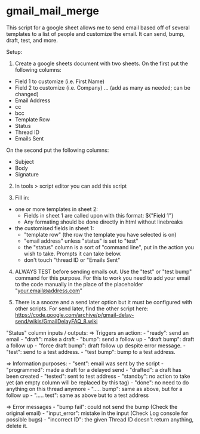 # gmail_mail_merge
This script for a google sheet allows me to send email based off of several templates to a list of people and customize the email. It can send, bump, draft, test, and more. 

Setup:
1) Create a google sheets document with two sheets. On the first put the following columns:
- Field 1 to customize (i.e. First Name)
- Field 2 to customize (i.e. Company)
... (add as many as needed; can be changed)
- Email Address	
- cc
- bcc
- Template Row
- Status
- Thread ID
- Emails Sent

On the second put the following columns:
- Subject
- Body
- Signature

2) In tools > script editor you can add this script

3) Fill in:
- one or more templates in sheet 2:
  - Fields in sheet 1 are called upon with this format: ${"Field 1"}
  - Any formating should be done directly in html without linebreaks
- the customised fields in sheet 1:
  - "template row" (the row the template you have selected is on)
  - "email address" unless "status" is set to "test"
  - the "status" column is a sort of "command line", put in the action you wish to take. Prompts it can take below.
  - don't touch "thread ID or "Emails Sent"
  
4) ALWAYS TEST before sending emails out. Use the "test" or "test bump" command for this purpose. 
For this to work you need to add your email to the code manually in the place of the placeholder "your.email@address.com"

5) There is a snooze and a send later option but it must be configured with other scripts. For send later, find the other script here:
https://code.google.com/archive/p/gmail-delay-send/wikis/GmailDelayFAQ_8.wiki


"Status" column inputs / outputs:
  => Triggers an action:
    - "ready": send an email
    - "draft": make a draft
    - "bump": send a follow up
    - "draft bump": draft a follow up
    - "force draft bump": draft follow up despite error message.
    - "test": send to a test address.
    - "test bump": bump to a test address.

  => Information purposes:
    - "sent": email was sent by the script
    - "programmed": made a draft for a delayed send
    - "drafted": a draft has been created
    - "tested": sent to test address
    - "standby": no action to take yet (an empty column will be replaced by this tag)
    - "done": no need to do anything on this thread anymore
    - "..... bump": same as above, but for a follow up
    - "..... test": same as above but to a test address

  => Error messages
    - "bump fail": could not send the bump (Check the original email)
    - "input_error": mistake in the input (Check Log console for possible bugs)
    - "incorrect ID": the given Thread ID doesn't return anything, delete it.
